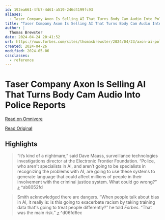 ```yaml
---
id: 192ea661-4fb7-4d61-a519-246d4199fc93
aliases:
  - Taser Company Axon Is Selling AI That Turns Body Cam Audio Into Police Reports
title: "Taser Company Axon Is Selling AI That Turns Body Cam Audio Into Police Reports"
author: |
  Thomas Brewster
date: 2024-04-24 20:41:52
url: https://www.forbes.com/sites/thomasbrewster/2024/04/23/axon-ai-police-reports-/?sh=7bdefd5b476b
created: 2024-04-26
modified: 2024-05-06
cssclasses:
  - reference
---
```


# Taser Company Axon Is Selling AI That Turns Body Cam Audio Into Police Reports

[Read on Omnivore](https://omnivore.app/me/taser-company-axon-is-selling-ai-that-turns-body-cam-audio-into--18f11a0f6b1)

[Read Original](https://www.forbes.com/sites/thomasbrewster/2024/04/23/axon-ai-police-reports-/?sh=7bdefd5b476b)

## Highlights

> “It’s kind of a nightmare,” said Dave Maass, surveillance technologies investigations director at the Electronic Frontier Foundation. “Police, who aren't specialists in AI, and aren’t going to be specialists in recognizing the problems with AI, are going to use these systems to generate language that could affect millions of people in their involvement with the criminal justice system. What could go wrong?” [⤴️](https://omnivore.app/me/taser-company-axon-is-selling-ai-that-turns-body-cam-audio-into--18f11a0f6b1#ab8052fd-82f4-4575-9bea-37b39d400373)  ^ab8052fd

> Smith acknowledged there are dangers. “When people talk about bias in AI, it really is: Is this going to exacerbate racism by taking training data that's going to treat people differently?” he told _Forbes_. “That was the main risk.” [⤴️](https://omnivore.app/me/taser-company-axon-is-selling-ai-that-turns-body-cam-audio-into--18f11a0f6b1#d06fd6ec-5597-4d6d-ae56-93509a4e07e3)  ^d06fd6ec

